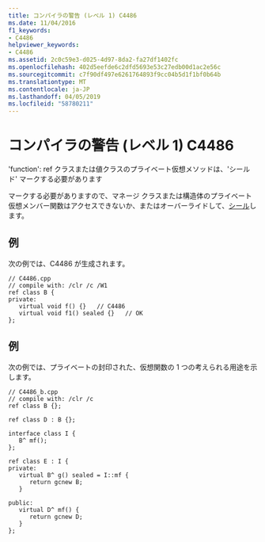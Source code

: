 ```yaml
---
title: コンパイラの警告 (レベル 1) C4486
ms.date: 11/04/2016
f1_keywords:
- C4486
helpviewer_keywords:
- C4486
ms.assetid: 2c0c59e3-d025-4d97-8da2-fa27df1402fc
ms.openlocfilehash: 402d5eefde6c2dfd5693e53c27edb00d1ac2e56c
ms.sourcegitcommit: c7f90df497e6261764893f9cc04b5d1f1bf0b64b
ms.translationtype: MT
ms.contentlocale: ja-JP
ms.lasthandoff: 04/05/2019
ms.locfileid: "58780211"
---
```

# <a name="compiler-warning-level-1-c4486"></a>コンパイラの警告 (レベル 1) C4486

'function': ref クラスまたは値クラスのプライベート仮想メソッドは、'シールド' マークする必要があります

マークする必要がありますので、マネージ クラスまたは構造体のプライベート仮想メンバー関数はアクセスできないか、またはオーバーライドして、[シール](../../extensions/sealed-cpp-component-extensions.md)します。

## <a name="example"></a>例

次の例では、C4486 が生成されます。

```
// C4486.cpp
// compile with: /clr /c /W1
ref class B {
private:
   virtual void f() {}   // C4486
   virtual void f1() sealed {}   // OK
};
```

## <a name="example"></a>例

次の例では、プライベートの封印された、仮想関数の 1 つの考えられる用途を示します。

```
// C4486_b.cpp
// compile with: /clr /c
ref class B {};

ref class D : B {};

interface class I {
   B^ mf();
};

ref class E : I {
private:
   virtual B^ g() sealed = I::mf {
      return gcnew B;
   }

public:
   virtual D^ mf() {
      return gcnew D;
   }
};
```